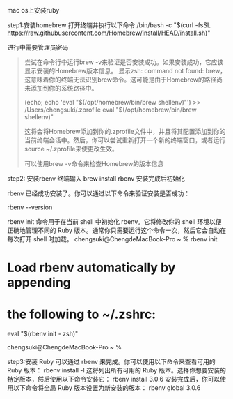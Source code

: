 mac os上安装ruby

step1:安装homebrew
打开终端并执行以下命令
/bin/bash -c "$(curl -fsSL https://raw.githubusercontent.com/Homebrew/install/HEAD/install.sh)"

进行中需要管理员密码

>尝试在命令行中运行brew -v来验证是否安装成功。如果安装成功，它应该显示安装的Homebrew版本信息。
>显示zsh: command not found: brew，这意味着你的终端无法识别brew命令。这可能是由于Homebrew的路径尚未添加到你的系统路径中。
>
>(echo; echo 'eval "$(/opt/homebrew/bin/brew shellenv)"') >> /Users/chengsuki/.zprofile
eval "$(/opt/homebrew/bin/brew shellenv)"
>
>这将会将Homebrew添加到你的.zprofile文件中，并且将其配置添加到你的当前终端会话中。然后，你可以尝试重新打开一个新的终端窗口，或者运行source ~/.zprofile来使更改生效。
>
>可以使用brew -v命令来检查Homebrew的版本信息



step2: 安装rbenv
终端输入
brew install rbenv
安装完成后初始化

 rbenv 已经成功安装了。你可以通过以下命令来验证安装是否成功：

 rbenv --version

 
rbenv init 
命令用于在当前 shell 中初始化 rbenv。它将修改你的 shell 环境以便正确地管理不同的 Ruby 版本。通常你只需要运行这个命令一次，然后它会自动在每次打开 shell 时加载。
chengsuki@ChengdeMacBook-Pro ~ % rbenv init

# Load rbenv automatically by appending
# the following to ~/.zshrc:

eval "$(rbenv init - zsh)"

chengsuki@ChengdeMacBook-Pro ~ % 


step3:安装 Ruby 可以通过 rbenv 来完成。你可以使用以下命令来查看可用的 Ruby 版本：
rbenv install -l
这将列出所有可用的 Ruby 版本。选择你想要安装的特定版本，然后使用以下命令安装它：
rbenv install 3.0.6
安装完成后，你可以使用以下命令将全局 Ruby 版本设置为新安装的版本：
rbenv global 3.0.6
